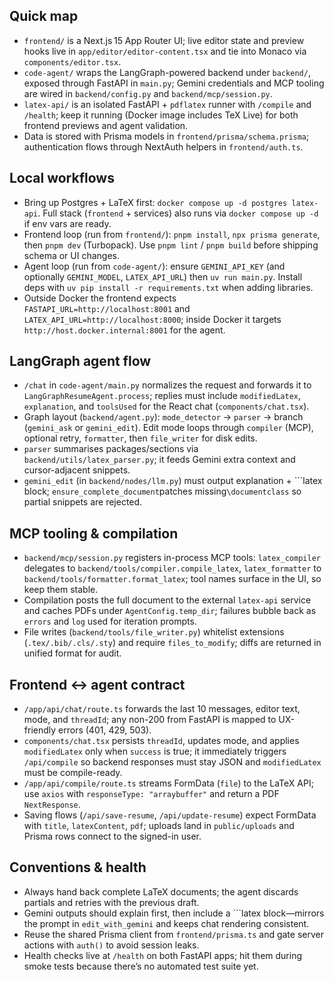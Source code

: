 ## Quick map

- `frontend/` is a Next.js 15 App Router UI; live editor state and preview hooks live in `app/editor/editor-content.tsx` and tie into Monaco via `components/editor.tsx`.
- `code-agent/` wraps the LangGraph-powered backend under `backend/`, exposed through FastAPI in `main.py`; Gemini credentials and MCP tooling are wired in `backend/config.py` and `backend/mcp/session.py`.
- `latex-api/` is an isolated FastAPI + `pdflatex` runner with `/compile` and `/health`; keep it running (Docker image includes TeX Live) for both frontend previews and agent validation.
- Data is stored with Prisma models in `frontend/prisma/schema.prisma`; authentication flows through NextAuth helpers in `frontend/auth.ts`.

## Local workflows

- Bring up Postgres + LaTeX first: `docker compose up -d postgres latex-api`. Full stack (`frontend` + services) also runs via `docker compose up -d` if env vars are ready.
- Frontend loop (run from `frontend/`): `pnpm install`, `npx prisma generate`, then `pnpm dev` (Turbopack). Use `pnpm lint` / `pnpm build` before shipping schema or UI changes.
- Agent loop (run from `code-agent/`): ensure `GEMINI_API_KEY` (and optionally `GEMINI_MODEL`, `LATEX_API_URL`) then `uv run main.py`. Install deps with `uv pip install -r requirements.txt` when adding libraries.
- Outside Docker the frontend expects `FASTAPI_URL=http://localhost:8001` and `LATEX_API_URL=http://localhost:8000`; inside Docker it targets `http://host.docker.internal:8001` for the agent.

## LangGraph agent flow

- `/chat` in `code-agent/main.py` normalizes the request and forwards it to `LangGraphResumeAgent.process`; replies must include `modifiedLatex`, `explanation`, and `toolsUsed` for the React chat (`components/chat.tsx`).
- Graph layout (`backend/agent.py`): `mode_detector` → `parser` → branch (`gemini_ask` or `gemini_edit`). Edit mode loops through `compiler` (MCP), optional retry, `formatter`, then `file_writer` for disk edits.
- `parser` summarises packages/sections via `backend/utils/latex_parser.py`; it feeds Gemini extra context and cursor-adjacent snippets.
- `gemini_edit` (in `backend/nodes/llm.py`) must output explanation + ```latex block; `ensure_complete_document`patches missing`\documentclass` so partial snippets are rejected.

## MCP tooling & compilation

- `backend/mcp/session.py` registers in-process MCP tools: `latex_compiler` delegates to `backend/tools/compiler.compile_latex`, `latex_formatter` to `backend/tools/formatter.format_latex`; tool names surface in the UI, so keep them stable.
- Compilation posts the full document to the external `latex-api` service and caches PDFs under `AgentConfig.temp_dir`; failures bubble back as `errors` and `log` used for iteration prompts.
- File writes (`backend/tools/file_writer.py`) whitelist extensions (`.tex/.bib/.cls/.sty`) and require `files_to_modify`; diffs are returned in unified format for audit.

## Frontend ↔ agent contract

- `/app/api/chat/route.ts` forwards the last 10 messages, editor text, mode, and `threadId`; any non-200 from FastAPI is mapped to UX-friendly errors (401, 429, 503).
- `components/chat.tsx` persists `threadId`, updates mode, and applies `modifiedLatex` only when `success` is true; it immediately triggers `/api/compile` so backend responses must stay JSON and `modifiedLatex` must be compile-ready.
- `/app/api/compile/route.ts` streams FormData (`file`) to the LaTeX API; use `axios` with `responseType: "arraybuffer"` and return a PDF `NextResponse`.
- Saving flows (`/api/save-resume`, `/api/update-resume`) expect FormData with `title`, `latexContent`, `pdf`; uploads land in `public/uploads` and Prisma rows connect to the signed-in user.

## Conventions & health

- Always hand back complete LaTeX documents; the agent discards partials and retries with the previous draft.
- Gemini outputs should explain first, then include a ```latex block—mirrors the prompt in `edit_with_gemini` and keeps chat rendering consistent.
- Reuse the shared Prisma client from `frontend/prisma.ts` and gate server actions with `auth()` to avoid session leaks.
- Health checks live at `/health` on both FastAPI apps; hit them during smoke tests because there’s no automated test suite yet.
